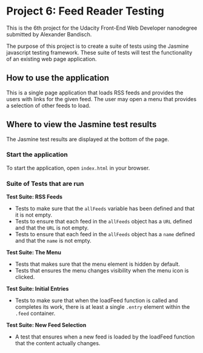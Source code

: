 # Project 6: Feed Reader Testing

This is the 6th project for the Udacity Front-End Web Developer nanodegree submitted by Alexander Bandisch.

The purpose of this project is to create a suite of tests using the Jasmine javascript testing framework. These suite of tests will test the functionality of an existing web page application. 

## How to use the application

This is a single page application that loads RSS feeds and provides the users with links for the given feed. The user may open a menu that provides a selection of other feeds to load.  

## Where to view the Jasmine test results

The Jasmine test results are displayed at the bottom of the page.

### Start the application

To start the application, open `index.html` in your browser.

### Suite of Tests that are run

**Test Suite: RSS Feeds**
  * Tests to make sure that the `allFeeds` variable has been defined and that it is not empty.
  * Tests to ensure that each feed in the `allFeeds` object has a `URL` defined and that the `URL` is not empty.
  * Tests to ensure that each feed in the `allFeeds` object has a `name` defined and that the `name` is not empty.

**Test Suite: The Menu**
  * Tests that makes sure that the menu element is hidden by default.
  * Tests that ensures the menu changes visibility when the menu icon is clicked.

**Test Suite: Initial Entries**
  * Tests to make sure that when the loadFeed function is called and completes its work, there is at least a single `.entry` element within the `.feed` container.
  
**Test Suite: New Feed Selection**
  * A test that ensures when a new feed is loaded by the loadFeed function that the content actually changes.
